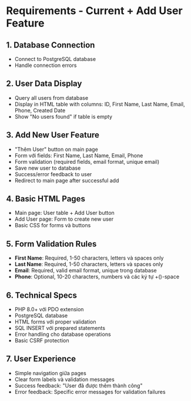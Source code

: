 # Requirements - Current + Add User Feature

## 1. Database Connection
- Connect to PostgreSQL database
- Handle connection errors

## 2. User Data Display  
- Query all users from database
- Display in HTML table with columns: ID, First Name, Last Name, Email, Phone, Created Date
- Show "No users found" if table is empty

## 3. Add New User Feature
- "Thêm User" button on main page
- Form với fields: First Name, Last Name, Email, Phone
- Form validation (required fields, email format, unique email)
- Save new user to database
- Success/error feedback to user
- Redirect to main page after successful add

## 4. Basic HTML Pages
- Main page: User table + Add User button
- Add User page: Form to create new user
- Basic CSS for forms và buttons

## 5. Form Validation Rules
- **First Name**: Required, 1-50 characters, letters và spaces only
- **Last Name**: Required, 1-50 characters, letters và spaces only  
- **Email**: Required, valid email format, unique trong database
- **Phone**: Optional, 10-20 characters, numbers và các ký tự +()-space

## 6. Technical Specs
- PHP 8.0+ với PDO extension
- PostgreSQL database
- HTML forms với proper validation
- SQL INSERT với prepared statements
- Error handling cho database operations
- Basic CSRF protection

## 7. User Experience
- Simple navigation giữa pages
- Clear form labels và validation messages
- Success feedback: "User đã được thêm thành công"
- Error feedback: Specific error messages for validation failures
